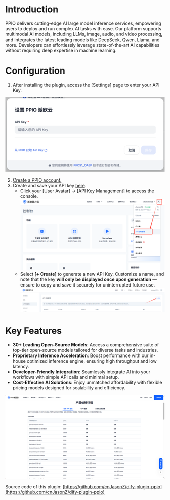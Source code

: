 # Introduction

PPIO delivers cutting-edge AI large model inference services, empowering users to deploy and run complex AI tasks with ease. Our platform supports multimodal AI models, including LLMs, image, audio, and video processing, and integrates the latest leading models like DeepSeek, Qwen, Llama, and more. Developers can effortlessly leverage state-of-the-art AI capabilities without requiring deep expertise in machine learning.

# Configuration

1. After installing the plugin, access the [Settings] page to enter your API Key. 

![](_assets/ppio-01.png)

2. [Create a PPIO account.](https://ppio.com/user/register?invited_by=JXATT3&utm_source=github_dify)
3. Create and save your API key [here](https://ppio.com/settings/key-management).
   - Click your [User Avatar] → [API Key Management] to access the console.
     ![](_assets/ppio-02.png)
   - Select **[+ Create]** to generate a new API Key. Customize a name, and note that the key **will only be displayed once upon generation** — ensure to copy and save it securely for uninterrupted future use.
     ![](_assets/ppio-03.png)

# Key Features
- **30+ Leading Open-Source Models**: Access a comprehensive suite of top-tier open-source models tailored for diverse tasks and industries.
- **Proprietary Inference Acceleration**: Boost performance with our in-house optimized inference engine, ensuring high throughput and low latency.
- **Developer-Friendly Integration**: Seamlessly integrate AI into your workflows with simple API calls and minimal setup.
- **Cost-Effective AI Solutions**: Enjoy unmatched affordability with flexible pricing models designed for scalability and efficiency.

![](_assets/ppio-04.png)


Source code of this plugin: [https://github.com/cnJasonZ/dify-plugin-ppio](https://github.com/cnJasonZ/dify-plugin-ppio)